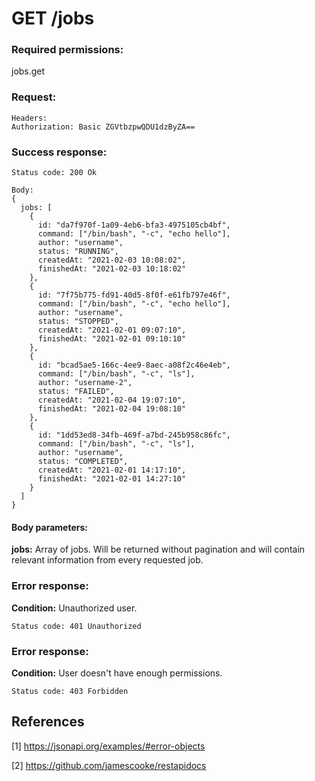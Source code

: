 # GET /jobs

### Required permissions:
jobs.get

### Request:
```
Headers:
Authorization: Basic ZGVtbzpwQDU1dzByZA==
```

### Success response:
```
Status code: 200 Ok

Body:
{
  jobs: [
    {
      id: "da7f970f-1a09-4eb6-bfa3-4975105cb4bf",
      command: ["/bin/bash", "-c", "echo hello"],
      author: "username",
      status: "RUNNING",
      createdAt: "2021-02-03 10:08:02",
      finishedAt: "2021-02-03 10:18:02"
    },
    {
      id: "7f75b775-fd91-40d5-8f0f-e61fb797e46f",
      command: ["/bin/bash", "-c", "echo hello"],
      author: "username",
      status: "STOPPED",
      createdAt: "2021-02-01 09:07:10",
      finishedAt: "2021-02-01 09:10:10"
    },
    {
      id: "bcad5ae5-166c-4ee9-8aec-a08f2c46e4eb",
      command: ["/bin/bash", "-c", "ls"],
      author: "username-2",
      status: "FAILED",
      createdAt: "2021-02-04 19:07:10",
      finishedAt: "2021-02-04 19:08:10"
    },
    {
      id: "1dd53ed8-34fb-469f-a7bd-245b958c86fc",
      command: ["/bin/bash", "-c", "ls"],
      author: "username",
      status: "COMPLETED",
      createdAt: "2021-02-01 14:17:10",
      finishedAt: "2021-02-01 14:27:10"
    }
  ]
}
```

#### Body parameters:

<strong>jobs:</strong> Array of jobs. Will be returned without pagination and will contain relevant information from every
requested job.

### Error response:

<strong>Condition:</strong> Unauthorized user.

```
Status code: 401 Unauthorized
```

### Error response:

<strong>Condition:</strong> User doesn't have enough permissions.

```
Status code: 403 Forbidden
```

## References

[1] https://jsonapi.org/examples/#error-objects

[2] https://github.com/jamescooke/restapidocs
